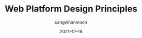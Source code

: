 ---
author: sangwhanmoon
date: 2021-12-16
publisher: w3c
tags:
  - web-platform
target_url: https://www.w3.org/TR/2021/NOTE-design-principles-20211216/
title: Web Platform Design Principles
---